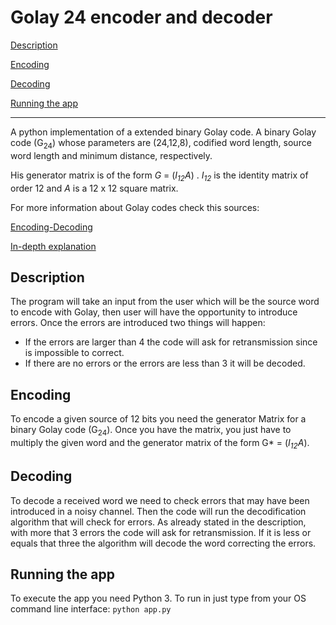 # Golay 24 encoder and decoder


[Description](https://github.com/adelfuns/GolayEncoderDecoder#description)

[Encoding](https://github.com/adelfuns/GolayEncoderDecoder#encoding)

[Decoding](https://github.com/adelfuns/GolayEncoderDecoder#decoding)

[Running the app](https://github.com/adelfuns/GolayEncoderDecoder#running-the-app)

___

A python implementation of a extended binary Golay code. A binary Golay code (G<sub>24</sub>) whose parameters are (24,12,8), codified word length, source word length and minimum distance, respectively.

His generator matrix is of the form *G* = (*I<sub>12</sub>A*) . *I<sub>12</sub>* is the identity matrix of order 12 and *A* is a 12 x 12 square matrix.

For more information about Golay codes check this sources:


[Encoding-Decoding](https://www.maplesoft.com/applications/view.aspx?SID=1757&view=html)

[In-depth explanation](http://www.math.ualberta.ca/~hongchen/m422/Chap%205.pdf)

## Description

The program will take an input from the user which will be the source word to encode with Golay, then user will have the opportunity to introduce errors. Once the errors are introduced two things will happen:

- If the errors are larger than 4 the code will ask for retransmission since is impossible to correct.
- If there are no errors or the errors are less than 3 it will be decoded.


## Encoding 

To encode a given source of 12 bits you need the generator Matrix for a binary Golay code (G<sub>24</sub>). Once you have the matrix, you just have to multiply the given word and the generator matrix of the form G* = (*I<sub>12</sub>A*).

## Decoding

To decode a received word we need to check errors that may have been introduced in a noisy channel. Then the code will run the decodification algorithm that will check for errors. As already stated in the description, with more that 3 errors the code will ask for retransmission. If it is less or equals that three the algorithm will decode the word correcting the errors. 



## Running the app

To execute the app you need Python 3. To run in just type from your OS command line interface: `python app.py`

